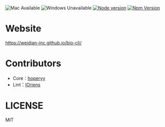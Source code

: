 ![Mac Available](https://img.shields.io/badge/Mac-available-brightgreen.svg) ![Windows Unavailable](https://img.shields.io/badge/Windows-unavailable-red.svg) [![Node version](https://img.shields.io/badge/node-%3E%3D%208.9.1-brightgreen.svg)](http://nodejs.org/) [![Npm Version](https://img.shields.io/badge/npm-%3E%3D%205.5.1-brightgreen.svg)](https://www.npmjs.com/)

# Website

https://weidian-inc.github.io/bio-cli/

# Contributors

+   Core：[hoperyy](https://github.com/hoperyy)
+   Lint：[IOriens](https://github.com/IOriens)

# LICENSE

MIT
